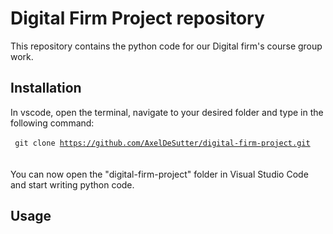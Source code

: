 # Digital Firm Project repository

This repository contains the python code for our Digital firm's course group work.

## Installation
In vscode, open the terminal, navigate to your desired folder and type in the following command:
<br/>
<br/>
<code>
git clone https://github.com/AxelDeSutter/digital-firm-project.git
</code>
<br/>
<br/>
You can now open the "digital-firm-project" folder in Visual Studio Code and start writing python code.

## Usage